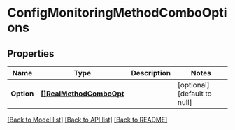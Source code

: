 # ConfigMonitoringMethodComboOptions

## Properties
Name | Type | Description | Notes
------------ | ------------- | ------------- | -------------
**Option** | [**[]RealMethodComboOpt**](RealMethodCombo_opt.md) |  | [optional] [default to null]

[[Back to Model list]](../README.md#documentation-for-models) [[Back to API list]](../README.md#documentation-for-api-endpoints) [[Back to README]](../README.md)

